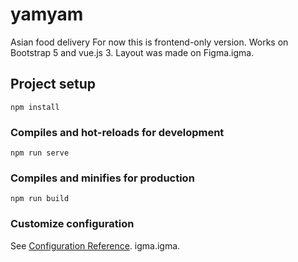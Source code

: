 # yamyam
Asian food delivery
For now this is frontend-only version.
Works on Bootstrap 5 and vue.js 3.
Layout was made on Figma.igma.

## Project setup
```
npm install
```

### Compiles and hot-reloads for development
```
npm run serve
```

### Compiles and minifies for production
```
npm run build
```

### Customize configuration
See [Configuration Reference](https://cli.vuejs.org/config/).
igma.igma.